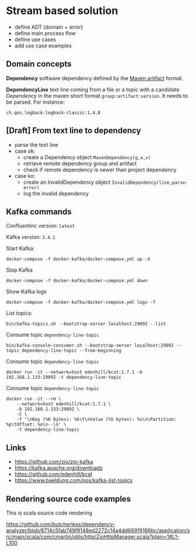 # Stream based solution

- define ADT (domain + error)
- define main process flow
- define use cases
- add use case examples

## Domain concepts

**Dependency** software dependency defined by the [Maven artifact](https://maven.apache.org/repositories/artifacts.html)
format.

**DependencyLine** text line coming from a file or a topic with a candidate *Dependency* in the maven short
format `group:artifact:version`. It needs to be parsed. For instance:

    ch.qos.logback:logback-classic:1.4.8

## [Draft] From text line to dependency

- parse the text line
- case ok:
    - create a Dependency object `MavenDependency(g,a,v)`
    - retrieve remote dependency group and artifact
    - check if remote dependency is newer than project dependency
- case ko:
    - create an InvalidDependency object `InvalidDependency(line,parse-error)`
    - log the invalid dependency



## Kafka commands


Confluentinc version: `latest`

Kafka version: `3.4.1`

Start Kafka:

    docker-compose -f docker-kafka/docker-compose.yml up -d

Stop Kafka

    docker-compose -f docker-kafka/docker-compose.yml down

Show Kafka logs

    docker-compose -f docker-kafka/docker-compose.yml logs -f

List topics:

    bin/kafka-topics.sh --bootstrap-server localhost:29092 --list

Consume topic `dependency-line-topic`

    bin/kafka-console-consumer.sh --bootstrap-server localhost:29092 --topic dependency-line-topic --from-beginning

Consume topic `dependency-line-topic`

    docker run -it --network=host edenhill/kcat:1.7.1 -b 192.168.1.133:29092 -t dependency-line-topic

Consume topic `dependency-line-topic`

    docker run -it --rm \
        --network=host edenhill/kcat:1.7.1 \
        -b 192.168.1.133:29092 \
        -C \
        -f '\nKey (%K bytes): %k\t\nValue (%S bytes): %s\n\Partition: %p\tOffset: %o\n--\n' \
        -t dependency-line-topic

## Links

- https://github.com/zio/zio-kafka
- https://kafka.apache.org/downloads
- https://github.com/edenhill/kcat
- https://www.baeldung.com/ops/kafka-list-topics

## Rendering source code examples

This is scala source code rendering

https://github.com/butcherless/dependency-analyzer/blob/8714c5fab749f9148ed2272c14a4dd66919166bc/application/src/main/scala/com/cmartin/utils/http/ZioHttpManager.scala?plain=1#L1-L100

